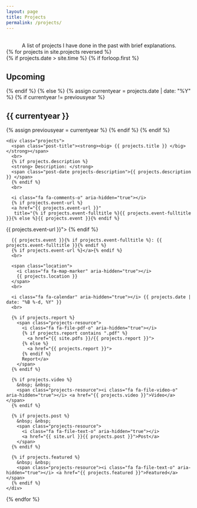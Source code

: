 ```yaml
---
layout: page
title: Projects
permalink: /projects/
---
```

<br>
<div align="center"> A list of projects I have done in the past with brief explanations. </div>

<div>
{% for projects in site.projects reversed %}
  <br>
  {% if projects.date > site.time %}
    {% if forloop.first %}
      <h2 class="projects-section" id="upcoming">Upcoming</h2>
    {% endif %}
  {% else %}
    {% assign currentyear = projects.date | date: "%Y" %}
    {% if currentyear != previousyear %}
      <h2 class="projects-section" id="y{{ projects.date | date: "%Y"}}">{{ currentyear }}</h2>
      {% assign previousyear = currentyear %}
    {% endif %}
  {% endif %}


    <div class="projects">
      <span class="post-title"><strong><big> {{ projects.title }} </big></strong></span>
      <br>
      {% if projects.description %}
      <strong> Description: </strong>
      <span class="post-date projects-description">{{ projects.description }} </span>
      {% endif %}
      <br>

      <i class="fa fa-comments-o" aria-hidden="true"></i>
      {% if projects.event-url %}
      <a href="{{ projects.event-url }}"
       title="{% if projects.event-fulltitle %}{{ projects.event-fulltitle }}{% else %}{{ projects.event }}{% endif %}
{{ projects.event-url }}">
      {% endif %}

      {{ projects.event }}{% if projects.event-fulltitle %}: {{ projects.event-fulltitle }}{% endif %}
      {% if projects.event-url %}</a>{% endif %}
      <br>

      <span class="location">
        <i class="fa fa-map-marker" aria-hidden="true"></i>
        {{ projects.location }}
      </span>
      <br>

      <i class="fa fa-calendar" aria-hidden="true"></i> {{ projects.date | date: "%B %-d, %Y" }}
      <br>

      {% if projects.report %}
        <span class="projects-resource">
          <i class="fa fa-file-pdf-o" aria-hidden="true"></i>
          {% if projects.report contains ".pdf" %}
            <a href="{{ site.pdfs }}/{{ projects.report }}">
          {% else %}
            <a href="{{ projects.report }}">
          {% endif %}
          Report</a>
        </span>
      {% endif %}
      
      {% if projects.video %}
        &nbsp; &nbsp;
        <span class="projects-resource"><i class="fa fa-file-video-o" aria-hidden="true"></i> <a href="{{ projects.video }}">Video</a></span>
      {% endif %}
      
      {% if projects.post %}
        &nbsp; &nbsp;
        <span class="projects-resource">
          <i class="fa fa-file-text-o" aria-hidden="true"></i>
          <a href="{{ site.url }}{{ projects.post }}">Post</a>
        </span>
      {% endif %}
  
      {% if projects.featured %}
        &nbsp; &nbsp;
        <span class="projects-resource"><i class="fa fa-file-text-o" aria-hidden="true"></i> <a href="{{ projects.featured }}">Featured</a></span>
      {% endif %}
    </div>
{% endfor %}
</div>

